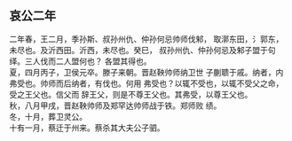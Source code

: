 ## 哀公二年

二年春，王二月，季孙斯、叔孙州仇、仲孙何忌帅师伐邾，
取漷东田，氵郭东，未尽也。及沂西田。沂西，未尽也。癸巳，
叔孙州仇、仲孙何忌及邾子盟于句绎。三人伐而二人盟何也？
各盟其得也。  
夏，四月丙子，卫侯元卒。滕子来朝。晋赵鞅帅师纳卫世
子蒯聩于戚。纳者，内弗受也。帅师而后纳者，有伐也。何用
弗受也？以辄不受也，以辄不受父之命，受之王父也。信父而
辞王父，则是不尊王父也。其弗受，以尊王父也。  
秋，八月甲戌，晋赵鞅帅师及郑罕达帅师战于铁。郑师败
绩。  
冬，十月，葬卫灵公。  
十有一月，蔡迁于州来。蔡杀其大夫公子驷。  

